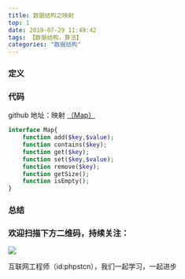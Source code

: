 ```yaml
---
title: 数据结构之映射
top: 1
date: 2019-07-29 11:49:42
tags: 【数据结构，算法】
categories: "数据结构"
---
```


### 定义

### 代码

github 地址：映射 [（Map）](https://github.com/xushuhui/Data-Structures/tree/master/Map)

``` php
interface Map{
    function add($key,$value);
    function contains($key);
    function get($key);
    function set($key,$value);
    function remove($key);
    function getSize();
    function isEmpty();
}
```

### 总结

### 欢迎扫描下方二维码，持续关注：

![](http://ww1.sinaimg.cn/large/a616b9a4gy1g4xzv954a4j20760763yo.jpg)

互联网工程师（id:phpstcn），我们一起学习，一起进步
